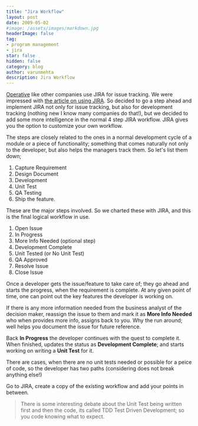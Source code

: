 ```yaml
---
title: "Jira Workflow"
layout: post
date: 2009-05-02
#image: /assets/images/markdown.jpg
headerImage: false
tag:
- program management
- jira
star: false
hidden: false
category: blog
author: varunmehta
description: Jira Workflow
---
```

[Operative](https://operative.com) like other companies use JIRA for issue tracking. We were impressed with [the article on using JIRA](http://confluence.atlassian.com/display/JIRACOM/JIRA+in+an+Agile+Environment). So decided to go a step ahead and implement JIRA not only for issue tracking, but also for development tracking (nothing new I know many companies do that!), but we decided to add some more intelligence in the normal 4 step JIRA workflow. JIRA gives you the option to customize your own workflow.

The steps are closely related to the ones in a normal development cycle of a module or a piece of functionality; something that comes naturally not only to the developer, but also helps the managers track them. So let's list them down;
 1. Capture Requirement
 1. Design Document
 1. Development
 1. Unit Test
 1. QA Testing
 1. Ship the feature.

These are the major steps involved. So we charted these with JIRA, and this is the final logical workflow in use.

1. Open Issue
1. In Progress
1. More Info Needed (optional step)
1. Development Complete
1. Unit Tested (or No Unit Test)
1. QA Approved
1. Resolve Issue
1. Close Issue

Once a developer gets the issue/feature to take care of; they go ahead and starts the progress, when the requirement is complete. At any given point of time, one can point out the key features the developer is working on.

If there is any more information needed from the business analyst of the decision maker, reassign the issue to them and mark it as **More Info Needed** who when provides more info, assigns back to you. Why the run around; well helps you document the issue for future reference.

Back **In Progress** the developer continues with the quest to complete it. When finished, updates the status as **Development Complete**; and starts working on writing a **Unit Test** for it.

There are cases, when there are no unit tests needed or possible for a peice of code, so the developer has two paths (considering does not break anything else!)

Go to JIRA, create a copy of the existing workflow and add your points in between.

>There is some interesting debate about the Unit Test being written first and then the code, its called TDD Test Driven Development; so you code knowing what to expect.
